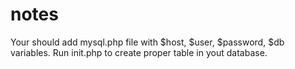 # notes
Your should add mysql.php file with $host, $user, $password, $db variables.
Run init.php to create proper table in yout database.
